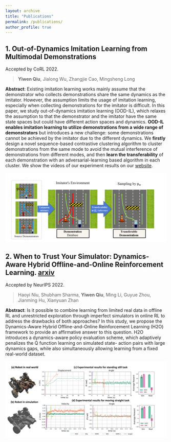 ```yaml
---
layout: archive
title: "Publications"
permalink: /publications/
author_profile: true
---
```

## 1. Out-of-Dynamics Imitation Learning from Multimodal Demonstrations

  Accepted by CoRL 2022.

> **Yiwen Qiu**, Jialong Wu, Zhangjie Cao, Mingsheng Long

**Abstract**: Existing imitation learning works mainly assume that the demonstrator who collects demonstrations share the same dynamics as the imitator. However, the assumption limits the usage of imitation learning, especially when collecting demonstrations for the imitator is difficult. In this paper, we study out-of-dynamics imitation learning (OOD-IL), which relaxes the assumption to that the demonstrator and the imitator have the same state spaces but could have different action spaces and dynamics. **OOD-IL enables imitation learning to utilize demonstrations from a wide range of demonstrators** but introduces a new challenge: some demonstrations cannot be achieved by the imitator due to the different dynamics. We **firstly** design a novel sequence-based contrastive clustering algorithm to cluster demonstrations from the same mode to avoid the mutual interference of demonstrations from different modes, and then **learn the transferability** of each demonstration with an adversarial-learning based algorithm in each cluster.  We show the videos of our experiment results on our [website](https://sites.google.com/view/oodil).


<center>
    <img src="../images/1_transferable_demonstrations.jpeg" width="800"  />
</center>

## 2. When to Trust Your Simulator: Dynamics-Aware Hybrid Offline-and-Online Reinforcement Learning. [arxiv](https://arxiv.org/abs/2206.13464v1)

  Accepted by NeurIPS 2022.
> Haoyi Niu, Shubham Sharma, **Yiwen Qiu**, Ming Li, Guyue Zhou, Jianming Hu, Xianyuan Zhan

**Abstract**: Is it possible to combine learning from limited real data in offline RL and unrestricted exploration through imperfect simulators in online RL to address the drawbacks of both approaches? In this study, we propose the Dynamics-Aware Hybrid Offline-and-Online Reinforcement Learning (H2O) framework to provide an affirmative
 answer to this question. H2O introduces a dynamics-aware policy evaluation
 scheme, which adaptively penalizes the Q function learning on simulated state-
action pairs with large dynamics gaps, while also simultaneously allowing learning
 from a fixed real-world dataset.

<center>
    <img src="../images/2_wheel_legged.jpeg" width="800"  />
</center>